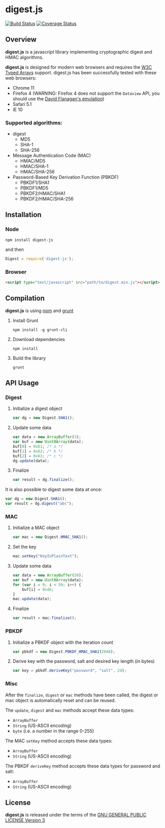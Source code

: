 digest.js
=========

[![Build Status](https://travis-ci.org/jcsirot/digest.js.svg?branch=dev-0.2)](https://travis-ci.org/jcsirot/digest.js)
[![Coverage Status](https://coveralls.io/repos/jcsirot/digest.js/badge.png?branch=dev-0.2)](https://coveralls.io/r/jcsirot/digest.js?branch=dev-0.2)

Overview
--------
**digest.js** is a javascript library implementing cryptographic digest and HMAC algorithms.

**digest.js** is designed for modern web browsers and requires the [W3C Typed Arrays](http://www.khronos.org/registry/typedarray/specs/latest/) support. digest.js has been successfully tested with these web browsers:

+ Chrome 11
+ Firefox 4 (WARNING: Firefox 4 does not support the `Dataview` API, you should use the [David Flanagan's emulation](https://github.com/davidflanagan/DataView.js))
+ Safari 5.1
+ IE 10

### Supported algorithms:

+ digest
  + MD5
  + SHA-1
  + SHA-256
+ Message Authentication Code (MAC)
  + HMAC/MD5
  + HMAC/SHA-1
  + HMAC/SHA-256
+ Password-Based Key Derivation Function (PBKDF)
  + PBKDF1/SHA1
  + PBKDF1/MD5
  + PBKDF2/HMAC/SHA1
  + PBKDF2/HMAC/SHA-256

Installation
------------

### Node

```shell
npm install digest-js
```
and then

```javascript
Digest = require('digest-js');
```

### Browser

```html
<script type="text/javascript" src="path/to/digest.min.js"></script>
```

Compilation
-----------

**digest.js** is using [npm](https://www.npmjs.org/) and [grunt](http://gruntjs.com/)

1. Install Grunt

    ```shell
    npm install -g grunt-cli
    ```

2. Download dependencies

    ```shell
    npm install
    ```

3. Build the library

    ```shell
    grunt
    ```

API Usage
---------

### Digest

1. Initialize a digest object

    ```javascript
    var dg = new Digest.SHA1();
    ```

2. Update some data

    ```javascript
    var data = new ArrayBuffer(3);
    var buf = new Uint8Array(data);
    buf[0] = 0x61; /* a */
    buf[1] = 0x62; /* b */
    buf[2] = 0x63; /* c */
    dg.update(data);
    ```

3. Finalize

    ```javascript
    var result = dg.finalize();
    ```

It is also possible to digest some data at once:

```javascript
var dg = new Digest.SHA1();
var result = dg.digest("abc");
```

### MAC

1. Initialize a MAC object

    ```javascript
    var mac = new Digest.HMAC_SHA1();
    ```

2. Set the key

    ```javascript
    mac.setKey("KeyInPlainText");
    ```

3. Update some data

    ```javascript
    var data = new ArrayBuffer(50);
    var buf = new Uint8Array(data);
    for (var i = 0; i < 50; i++) {
        buf[i] = 0xdd;
    }
    mac.update(data);
    ```

4. Finalize

    ```javascript
    var result = mac.finalize();
    ```

### PBKDF

1. Initialize a PBKDF object with the iteration count

    ```javascript
    var pbkdf = new Digest.PBKDF_HMAC_SHA1(2048);
    ```

2. Derive key with the password, salt and desired key length (in bytes)

    ```javascript
    var key = pbkdf.deriveKey("password", "salt", 24);
    ```


### Misc

After the `finalize`, `digest` or `mac` methods have been called, the digest or mac object is automatically reset and can be reused.

The `update`, `digest` and `mac` methods accept these data types:

+ `ArrayBuffer`
+ `String` (US-ASCII encoding)
+ `byte` (i.e. a number in the range 0-255)

The MAC `setKey` method accepts these data types:

+ `ArrayBuffer`
+ `String` (US-ASCII encoding)

The PBKDF `deriveKey` method accepts these data types for password and salt:

+ `ArrayBuffer`
+ `String` (US-ASCII encoding)


License
-------
**digest.js** is released under the terms of the [GNU GENERAL PUBLIC LICENSE Version 3](http://www.gnu.org/licenses/gpl.html)
